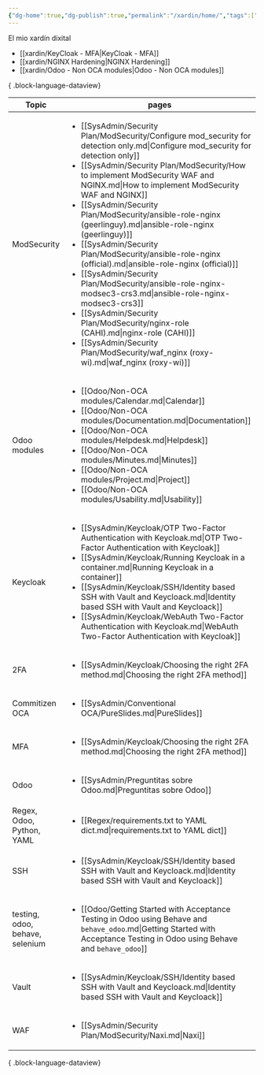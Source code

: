 ```yaml
---
{"dg-home":true,"dg-publish":true,"permalink":"/xardin/home/","tags":["gardenEntry"],"dgPassFrontmatter":true}
---
```



El mio xardín dixital

- [[xardin/KeyCloak - MFA\|KeyCloak - MFA]]
- [[xardin/NGINX Hardening\|NGINX Hardening]]
- [[xardin/Odoo - Non OCA  modules\|Odoo - Non OCA  modules]]

{ .block-language-dataview}

| Topic                           | pages                                                                                                                                                                                                                                                                                                                                                                                                                                                                                                                                                                                                                                                                                                                                                                                                                                   |
| ------------------------------- | --------------------------------------------------------------------------------------------------------------------------------------------------------------------------------------------------------------------------------------------------------------------------------------------------------------------------------------------------------------------------------------------------------------------------------------------------------------------------------------------------------------------------------------------------------------------------------------------------------------------------------------------------------------------------------------------------------------------------------------------------------------------------------------------------------------------------------------- |
| ModSecurity                     | <ul><li>[[SysAdmin/Security Plan/ModSecurity/Configure mod_security for detection only.md\\|Configure mod_security for detection only]]</li><li>[[SysAdmin/Security Plan/ModSecurity/How to implement ModSecurity WAF and NGINX.md\\|How to implement ModSecurity WAF and NGINX]]</li><li>[[SysAdmin/Security Plan/ModSecurity/ansible-role-nginx (geerlinguy).md\\|ansible-role-nginx (geerlinguy)]]</li><li>[[SysAdmin/Security Plan/ModSecurity/ansible-role-nginx (official).md\\|ansible-role-nginx (official)]]</li><li>[[SysAdmin/Security Plan/ModSecurity/ansible-role-nginx-modsec3-crs3.md\\|ansible-role-nginx-modsec3-crs3]]</li><li>[[SysAdmin/Security Plan/ModSecurity/nginx-role (CAHI).md\\|nginx-role (CAHI)]]</li><li>[[SysAdmin/Security Plan/ModSecurity/waf_nginx (roxy-wi).md\\|waf_nginx (roxy-wi)]]</li></ul> |
| Odoo modules                    | <ul><li>[[Odoo/Non-OCA modules/Calendar.md\\|Calendar]]</li><li>[[Odoo/Non-OCA modules/Documentation.md\\|Documentation]]</li><li>[[Odoo/Non-OCA modules/Helpdesk.md\\|Helpdesk]]</li><li>[[Odoo/Non-OCA modules/Minutes.md\\|Minutes]]</li><li>[[Odoo/Non-OCA modules/Project.md\\|Project]]</li><li>[[Odoo/Non-OCA modules/Usability.md\\|Usability]]</li></ul>                                                                                                                                                                                                                                                                                                                                                                                                                                                                       |
| Keycloak                        | <ul><li>[[SysAdmin/Keycloak/OTP  Two-Factor Authentication with Keycloak.md\\|OTP  Two-Factor Authentication with Keycloak]]</li><li>[[SysAdmin/Keycloak/Running Keycloak in a container.md\\|Running Keycloak in a container]]</li><li>[[SysAdmin/Keycloak/SSH/Identity based SSH with Vault and Keycloack.md\\|Identity based SSH with Vault and Keycloack]]</li><li>[[SysAdmin/Keycloak/WebAuth Two-Factor Authentication with Keycloak.md\\|WebAuth Two-Factor Authentication with Keycloak]]</li></ul>                                                                                                                                                                                                                                                                                                                             |
| 2FA                             | <ul><li>[[SysAdmin/Keycloak/Choosing the right 2FA method.md\\|Choosing the right 2FA method]]</li></ul>                                                                                                                                                                                                                                                                                                                                                                                                                                                                                                                                                                                                                                                                                                                                |
| Commitizen OCA                  | <ul><li>[[SysAdmin/Conventional OCA/PureSlides.md\\|PureSlides]]</li></ul>                                                                                                                                                                                                                                                                                                                                                                                                                                                                                                                                                                                                                                                                                                                                                              |
| MFA                             | <ul><li>[[SysAdmin/Keycloak/Choosing the right 2FA method.md\\|Choosing the right 2FA method]]</li></ul>                                                                                                                                                                                                                                                                                                                                                                                                                                                                                                                                                                                                                                                                                                                                |
| Odoo                            | <ul><li>[[SysAdmin/Preguntitas sobre Odoo.md\\|Preguntitas sobre Odoo]]</li></ul>                                                                                                                                                                                                                                                                                                                                                                                                                                                                                                                                                                                                                                                                                                                                                       |
| Regex, Odoo, Python, YAML       | <ul><li>[[Regex/requirements.txt to YAML dict.md\\|requirements.txt to YAML dict]]</li></ul>                                                                                                                                                                                                                                                                                                                                                                                                                                                                                                                                                                                                                                                                                                                                            |
| SSH                             | <ul><li>[[SysAdmin/Keycloak/SSH/Identity based SSH with Vault and Keycloack.md\\|Identity based SSH with Vault and Keycloack]]</li></ul>                                                                                                                                                                                                                                                                                                                                                                                                                                                                                                                                                                                                                                                                                                |
| testing, odoo, behave, selenium | <ul><li>[[Odoo/Getting Started with Acceptance Testing in Odoo using Behave and `behave_odoo`.md\\|Getting Started with Acceptance Testing in Odoo using Behave and `behave_odoo`]]</li></ul>                                                                                                                                                                                                                                                                                                                                                                                                                                                                                                                                                                                                                                           |
| Vault                           | <ul><li>[[SysAdmin/Keycloak/SSH/Identity based SSH with Vault and Keycloack.md\\|Identity based SSH with Vault and Keycloack]]</li></ul>                                                                                                                                                                                                                                                                                                                                                                                                                                                                                                                                                                                                                                                                                                |
| WAF                             | <ul><li>[[SysAdmin/Security Plan/ModSecurity/Naxi.md\\|Naxi]]</li></ul>                                                                                                                                                                                                                                                                                                                                                                                                                                                                                                                                                                                                                                                                                                                                                                 |

{ .block-language-dataview}

<style>
.cm-s-obsidian h1 { text-decoration: line-through;}
</style>